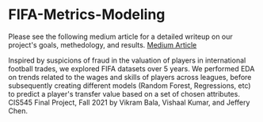 # FIFA-Metrics-Modeling

Please see the following medium article for a detailed writeup on our project's goals, methedology, and results.
[Medium Article](https://medium.com/@vishaalkumar_21306/demystifying-the-fifa-algorithm-e391bce93ec9)


Inspired by suspicions of fraud in the valuation of players in international football trades, we explored FIFA datasets over 5 years. We performed EDA on trends related to the wages and skills of players across leagues, before subsequently creating different models (Random Forest, Regressions, etc) to predict a player's transfer value based on a set of chosen attributes. CIS545 Final Project, Fall 2021 by Vikram Bala, Vishaal Kumar, and Jeffery Chen.
